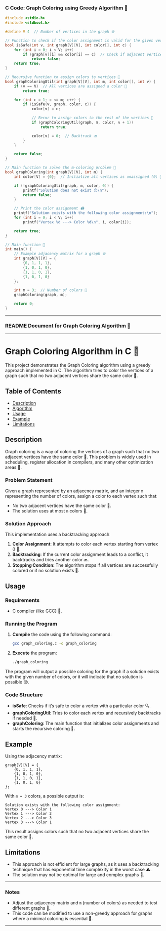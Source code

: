 ### C Code: Graph Coloring using Greedy Algorithm 🚀

```c
#include <stdio.h>
#include <stdbool.h>

#define V 4  // Number of vertices in the graph 🌐

// Function to check if the color assignment is valid for the given vertex 🔍
bool isSafe(int v, int graph[V][V], int color[], int c) {
    for (int i = 0; i < V; i++)
        if (graph[v][i] && color[i] == c)  // Check if adjacent vertices have the same color 🚫
            return false;
    return true;
}

// Recursive function to assign colors to vertices 🔄
bool graphColoringUtil(int graph[V][V], int m, int color[], int v) {
    if (v == V)  // All vertices are assigned a color 🎉
        return true;

    for (int c = 1; c <= m; c++) {
        if (isSafe(v, graph, color, c)) {
            color[v] = c;

            // Recur to assign colors to the rest of the vertices 🔄
            if (graphColoringUtil(graph, m, color, v + 1))
                return true;

            color[v] = 0;  // Backtrack 🔙
        }
    }

    return false;
}

// Main function to solve the m-coloring problem 🚧
bool graphColoring(int graph[V][V], int m) {
    int color[V] = {0};  // Initialize all vertices as unassigned (0) 🔄

    if (!graphColoringUtil(graph, m, color, 0)) {
        printf("Solution does not exist 😔\n");
        return false;
    }

    // Print the color assignment 🖨️
    printf("Solution exists with the following color assignment:\n");
    for (int i = 0; i < V; i++)
        printf("Vertex %d ---> Color %d\n", i, color[i]);

    return true;
}

// Main function 🚀
int main() {
    // Example adjacency matrix for a graph 🌐
    int graph[V][V] = {
        {0, 1, 1, 1},
        {1, 0, 1, 0},
        {1, 1, 0, 1},
        {1, 0, 1, 0}
    };

    int m = 3;  // Number of colors 🎨
    graphColoring(graph, m);

    return 0;
}
```

---

### README Document for Graph Coloring Algorithm 🚀

---

# Graph Coloring Algorithm in C 🚀

This project demonstrates the Graph Coloring algorithm using a greedy approach implemented in C. The algorithm tries to color the vertices of a graph such that no two adjacent vertices share the same color 🚫.

## Table of Contents
- [Description](#description)
- [Algorithm](#algorithm)
- [Usage](#usage)
- [Example](#example)
- [Limitations](#limitations)

## Description

Graph coloring is a way of coloring the vertices of a graph such that no two adjacent vertices have the same color 🚫. This problem is widely used in scheduling, register allocation in compilers, and many other optimization areas 🚀.

### Problem Statement

Given a graph represented by an adjacency matrix, and an integer `m` representing the number of colors, assign a color to each vertex such that:
- No two adjacent vertices have the same color 🚫.
- The solution uses at most `m` colors 🎨.

### Solution Approach

This implementation uses a backtracking approach:
1. **Color Assignment**: It attempts to color each vertex starting from vertex 0 🔄.
2. **Backtracking**: If the current color assignment leads to a conflict, it backtracks and tries another color 🔙.
3. **Stopping Condition**: The algorithm stops if all vertices are successfully colored or if no solution exists 🚧.

## Usage

### Requirements
- C compiler (like GCC) 🚧.

### Running the Program

1. **Compile** the code using the following command:
   ```bash
   gcc graph_coloring.c -o graph_coloring
   ```
2. **Execute** the program:
   ```bash
   ./graph_coloring
   ```

The program will output a possible coloring for the graph if a solution exists with the given number of colors, or it will indicate that no solution is possible 😔.

### Code Structure

- **isSafe**: Checks if it’s safe to color a vertex with a particular color 🔍.
- **graphColoringUtil**: Tries to color each vertex and recursively backtracks if needed 🔄.
- **graphColoring**: The main function that initializes color assignments and starts the recursive coloring 🚧.

## Example

Using the adjacency matrix:
```
graph[V][V] = {
    {0, 1, 1, 1},
    {1, 0, 1, 0},
    {1, 1, 0, 1},
    {1, 0, 1, 0}
};
```

With `m = 3` colors, a possible output is:
```
Solution exists with the following color assignment:
Vertex 0 ---> Color 1
Vertex 1 ---> Color 2
Vertex 2 ---> Color 3
Vertex 3 ---> Color 1
```

This result assigns colors such that no two adjacent vertices share the same color 🚫.

## Limitations

- This approach is not efficient for large graphs, as it uses a backtracking technique that has exponential time complexity in the worst case ⚠️.
- The solution may not be optimal for large and complex graphs 🚧.

---

### Notes

- Adjust the adjacency matrix and `m` (number of colors) as needed to test different graphs 🔄.
- This code can be modified to use a non-greedy approach for graphs where a minimal coloring is essential 🚀.

---